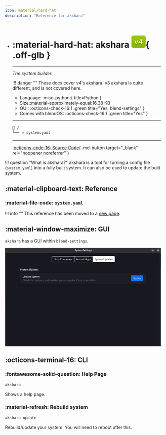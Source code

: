 ```yaml
---
icon: material/hard-hat
description: "Reference for akshara"
---
```


<div class="grid cards" markdown>

-   # :material-hard-hat: <span class="notranslate">akshara</span> ![v4 badge](../../assets/img/v4.svg){ .off-glb }
    -------

    <em>The system builder.</em>

    !!! danger ""
        These docs cover v4's akshara. v3 akshara is quite different, and is not covered here.

    - Language: :misc-python:{ title=Python }
    - Size::material-approximately-equal:16.38 KB
    - GUI: :octicons-check-16:{ .green title="Yes, blend-settings" }
    - Comes with blendOS: :octicons-check-16:{ .green title="Yes" }

    --------
    ```title="Config file location"
    📁 /
    └── ⭐ system.yaml
    ```

    ------
    [:octicons-code-16: Source Code](https://git.blendos.co/blendOS/system-tools/akshara){ .md-button target="_blank" rel="noopener noreferrer" }

</div>

!!! question "What is <span class="notranslate">akshara</span>?"
    akshara is a tool for turning a config file (`system.yaml`) into a fully built system. It can also be used to update the built system.

## :material-clipboard-text: Reference

### :material-file-code: `system.yaml`

!!! info ""
    This reference has been moved to a [new page](../configs/system.md).

## :material-window-maximize: GUI

`akshara` has a GUI within `blend-settings`.

![akshara-gui](../../assets/img/akshara-gui.png)

## :octicons-terminal-16: CLI

### :fontawesome-solid-question: Help Page

```bash
akshara
```

Shows a help page.

### :material-refresh: Rebuild system

```bash
akshara update
```

Rebuild/update your system. You will need to reboot after this.
